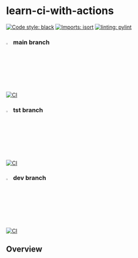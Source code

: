 # learn-ci-with-actions

[![Code style: black](https://img.shields.io/badge/code%20style-black-000000.svg)](https://github.com/psf/black)
[![Imports: isort](https://img.shields.io/badge/%20imports-isort-%231674b1?style=flat&labelColor=ef8336)](https://pycqa.github.io/isort/)
[![linting: pylint](https://img.shields.io/badge/linting-pylint-yellowgreen)](https://github.com/PyCQA/pylint)

<h3><img src="https://git-scm.com/images/logos/downloads/Git-Icon-1788C.png" alt="git branch icon" style="height: 3%; width: 3%;"/> main branch </h3>

[![CI](https://github.com/fillipelgm/learn-ci-with-actions/actions/workflows/ci.yml/badge.svg?branch=main)](https://github.com/fillipelgm/learn-ci-with-actions/actions/workflows/ci.yml)

<h3><img src="https://git-scm.com/images/logos/downloads/Git-Icon-1788C.png" alt="git branch icon" style="height: 3%; width: 3%;"/> tst branch </h3>

[![CI](https://github.com/fillipelgm/learn-ci-with-actions/actions/workflows/ci.yml/badge.svg?branch=tst)](https://github.com/fillipelgm/learn-ci-with-actions/actions/workflows/ci.yml)

<h3><img src="https://git-scm.com/images/logos/downloads/Git-Icon-1788C.png" alt="git branch icon" style="height: 3%; width: 3%;"/> dev branch </h3>

[![CI](https://github.com/fillipelgm/learn-ci-with-actions/actions/workflows/ci.yml/badge.svg?branch=dev)](https://github.com/fillipelgm/learn-ci-with-actions/actions/workflows/ci.yml)

## Overview
